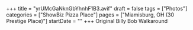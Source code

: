 +++
title = "yrUMcGaNknGbYhnhF1B3.avif"
draft = false
tags = ["Photos"]
categories = ["ShowBiz Pizza Place"]
pages = ["Miamisburg, OH (30 Prestige Place)"]
startDate = ""
+++
Original Billy Bob Walkaround
